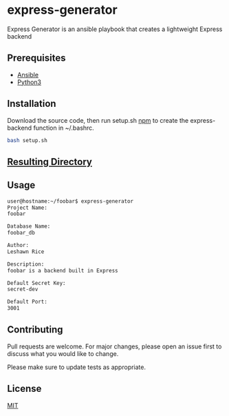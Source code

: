 # express-generator

Express Generator is an ansible playbook that creates a lightweight Express backend

## Prerequisites
- [Ansible](https://docs.ansible.com/)
- [Python3](https://docs.python.org/3/)

## Installation

Download the source code, then run setup.sh [npm](https://docs.www.npmjs.com/) to create the express-backend function in ~/.bashrc.

```bash
bash setup.sh
```

## [Resulting Directory](https://github/leshawn-rice/express-generator-test)

## Usage

```bash
user@hostname:~/foobar$ express-generator
Project Name:
foobar

Database Name:
foobar_db

Author:
Leshawn Rice

Description:
foobar is a backend built in Express

Default Secret Key:
secret-dev

Default Port:
3001
```

## Contributing
Pull requests are welcome. For major changes, please open an issue first to discuss what you would like to change.

Please make sure to update tests as appropriate.

## License
[MIT](https://choosealicense.com/licenses/mit/)
